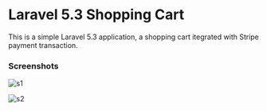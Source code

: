 # Laravel 5.3 Shopping Cart
This is a simple Laravel 5.3 application, a shopping cart itegrated with Stripe payment transaction.

### Screenshots
![s1](https://c8.staticflickr.com/6/5619/30621531023_b8eb8076b3_z.jpg)

![s2](https://c1.staticflickr.com/6/5591/31284219432_32d2a8666f_z.jpg)
